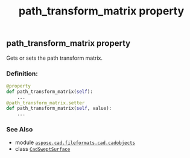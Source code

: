 ﻿---
title: path_transform_matrix property
second_title: Aspose.CAD for Python via .NET API References
description: 
type: docs
weight: 480
url: /python-net/aspose.cad.fileformats.cad.cadobjects/cadsweptsurface/path_transform_matrix/
is_root: false
---

## path_transform_matrix property


Gets or sets the path transform matrix.
### Definition:
```python
@property
def path_transform_matrix(self):
    ...
@path_transform_matrix.setter
def path_transform_matrix(self, value):
    ...
```

### See Also
* module [`aspose.cad.fileformats.cad.cadobjects`](../../)
* class [`CadSweptSurface`](/cad/python-net/aspose.cad.fileformats.cad.cadobjects/cadsweptsurface)
